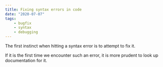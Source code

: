 ```yaml
---
title: Fixing syntax errors in code
date: "2020-07-07"
tags:
    - bugfix
    - syntax
    - debugging
---
```


The first instinct when hitting a syntax error is to attempt to fix it.

If it is the first time we encounter such an error, it is more prudent to look up documentation for it.
